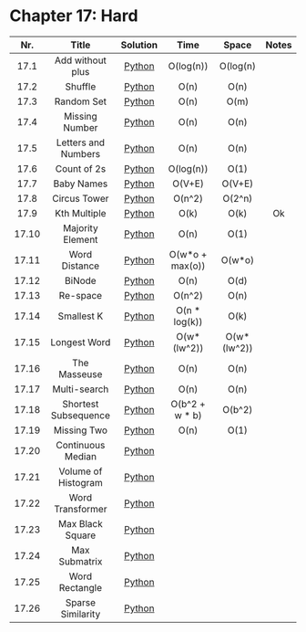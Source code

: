 # Chapter 17: Hard


| Nr. 	| Title 	| Solution 	                | Time 	| Space 	| Notes 	|
|:---:	|:-----:	|:--------:	                |:----:	|:-----:	|:-----:	|
| 17.1  | Add without plus  | [Python](./17_1.py) | O(log(n)) | O(log(n) | |
| 17.2  | Shuffle           | [Python](./17_2.py) | O(n) | O(n) | |
| 17.3  | Random Set        | [Python](./17_3.py) | O(n) | O(m) | |
| 17.4  | Missing Number    | [Python](./17_4.py) | O(n) | O(n) | |
| 17.5  | Letters and Numbers   | [Python](./17_5.py) | O(n) | O(n) | |
| 17.6  | Count of 2s           | [Python](./17_6.py) | O(log(n)) | O(1) | |
| 17.7  | Baby Names        | [Python](./17_7.py) | O(V+E)| O(V+E) | |
| 17.8  | Circus Tower      | [Python](./17_8.py) | O(n^2) |  O(2^n) | |
| 17.9  | Kth Multiple      | [Python](./17_9.py) | O(k)| O(k) | Ok |
| 17.10  | Majority Element | [Python](./17_10.py) | O(n) | O(1) | |
| 17.11  | Word Distance    | [Python](./17_11.py) | O(w\*o + max(o))| O(w\*o) | |
| 17.12  | BiNode           | [Python](./17_12.py) | O(n) | O(d) | |
| 17.13  | Re-space         | [Python](./17_13.py) | O(n^2) | O(n) | |
| 17.14  | Smallest K       | [Python](./17_14.py) | O(n * log(k))| O(k) | |
| 17.15  | Longest Word     | [Python](./17_15.py) | O(w*(lw^2))| O(w*(lw^2)) | |
| 17.16  | The Masseuse     | [Python](./17_16.py) | O(n) | O(n) | |
| 17.17  | Multi-search     | [Python](./17_17.py) | O(n) | O(n) | |
| 17.18  | Shortest Subsequence | [Python](./17_18.py) | O(b^2 + w * b)| O(b^2) | |
| 17.19  | Missing Two          | [Python](./17_19.py) | O(n) | O(1) | |
| 17.20  | Continuous Median     | [Python](./17_20.py) | | | |
| 17.21  | Volume of Histogram  | [Python](./17_21.py) | | | |
| 17.22  | Word Transformer     | [Python](./17_22.py) | | | |
| 17.23  | Max Black Square     | [Python](./17_23.py) | | | |
| 17.24  | Max Submatrix        | [Python](./17_24.py) | | | |
| 17.25  | Word Rectangle       | [Python](./17_25.py) | | | |
| 17.26  | Sparse Similarity    | [Python](./17_26.py) | | | |